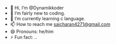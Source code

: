 - 👋 Hi, I’m @Dynamikkoder
- 👀 I’m fairly new to coding.
- 🌱 I’m currently learning c language.
- 📫 How to reach me saicharan4271@gmail.com
- 😄 Pronouns: he/him
- ⚡ Fun fact: ..

<!---
Dynamikkoder/Dynamikkoder is a ✨ special ✨ repository because its `README.md` (this file) appears on your GitHub profile.
You can click the Preview link to take a look at your changes.
--->
